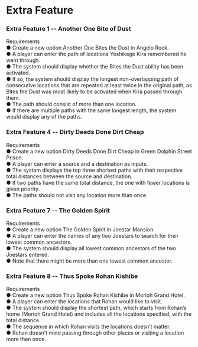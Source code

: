 # Extra Feature
### Extra Feature 1 -- Another One Bite of Dust<br>
Requirements<br>
● Create a new option Another One Bites the Dust in Angelo Rock.<br>
● A player can enter the path of locations Yoshikage Kira remembered he went through.<br>
● The system should display whether the Bites the Dust ability has been activated.<br>
● If so, the system should display the longest non-overlapping path of consecutive locations that are repeated at least twice in the original path, as Bites the Dust was most likely to be activated when Kira passed through them.<br>
● The path should consist of more than one location.<br>
● If there are multiple paths with the same longest length, the system would display any of the paths. <br>

### Extra Feature 4 -- Dirty Deeds Done Dirt Cheap <br>
Requirements<br>
● Create a new option Dirty Deeds Done Dirt Cheap in Green Dolphin Street Prison.<br>
● A player can enter a source and a destination as inputs.<br>
● The system displays the top three shortest paths with their respective total distances between the source and destination.<br>
● If two paths have the same total distance, the one with fewer locations is given priority.<br>
● The paths should not visit any location more than once.<br>

### Extra Feature 7 -- The Golden Spirit <br>
Requirements<br>
● Create a new option The Golden Spirit in Joestar Mansion.<br>
● A player can enter the names of any two Joestars to search for their lowest common ancestors.<br>
● The system should display all lowest common ancestors of the two Joestars entered.<br>
● Note that there might be more than one lowest common ancestor.<br>

### Extra Feature 8 -- Thus Spoke Rohan Kishibe <br>
Requirements<br>
● Create a new option Thus Spoke Rohan Kishibe in Morioh Grand Hotel.<br>
● A player can enter the locations that Rohan would like to visit.<br>
● The system should display the shortest path, which starts from Rohan’s home (Morioh Grand Hotel) and includes all the locations specified, with the total distance.<br>
● The sequence in which Rohan visits the locations doesn’t matter.<br>
● Rohan doesn’t mind passing through other places or visiting a location more than once.<br>
